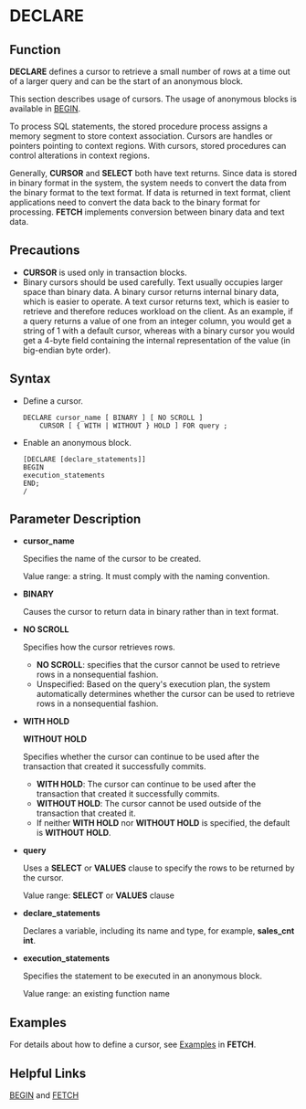 # DECLARE<a name="EN-US_TOPIC_0242370594"></a>

## Function<a name="en-us_topic_0237122130_en-us_topic_0059777616_sf3fcf0507ea74a0ba4c4b4cbf0a0a8ba"></a>

**DECLARE**  defines a cursor to retrieve a small number of rows at a time out of a larger query and can be the start of an anonymous block.

This section describes usage of cursors. The usage of anonymous blocks is available in  [BEGIN](begin.md).

To process SQL statements, the stored procedure process assigns a memory segment to store context association. Cursors are handles or pointers pointing to context regions. With cursors, stored procedures can control alterations in context regions.

Generally,  **CURSOR**  and  **SELECT**  both have text returns. Since data is stored in binary format in the system, the system needs to convert the data from the binary format to the text format. If data is returned in text format, client applications need to convert the data back to the binary format for processing.  **FETCH**  implements conversion between binary data and text data.

## Precautions<a name="en-us_topic_0237122130_en-us_topic_0059777616_s8f58e1ff1b9849b2845f196df6352f13"></a>

-   **CURSOR**  is used only in transaction blocks.
-   Binary cursors should be used carefully. Text usually occupies larger space than binary data. A binary cursor returns internal binary data, which is easier to operate. A text cursor returns text, which is easier to retrieve and therefore reduces workload on the client. As an example, if a query returns a value of one from an integer column, you would get a string of 1 with a default cursor, whereas with a binary cursor you would get a 4-byte field containing the internal representation of the value \(in big-endian byte order\).

## Syntax<a name="en-us_topic_0237122130_en-us_topic_0059777616_s77068dc6043742e086ef7bfea9075223"></a>

-   Define a cursor.

    ```
    DECLARE cursor_name [ BINARY ] [ NO SCROLL ]
        CURSOR [ { WITH | WITHOUT } HOLD ] FOR query ;
    ```

-   Enable an anonymous block.

    ```
    [DECLARE [declare_statements]] 
    BEGIN
    execution_statements
    END;
    /
    ```


## Parameter Description<a name="en-us_topic_0237122130_en-us_topic_0059777616_safdd83ccfa754a3188de60962295adad"></a>

-   **cursor\_name**

    Specifies the name of the cursor to be created.

    Value range: a string. It must comply with the naming convention.

-   **BINARY**

    Causes the cursor to return data in binary rather than in text format.

-   **NO SCROLL**

    Specifies how the cursor retrieves rows.

    -   **NO SCROLL**: specifies that the cursor cannot be used to retrieve rows in a nonsequential fashion.
    -   Unspecified: Based on the query's execution plan, the system automatically determines whether the cursor can be used to retrieve rows in a nonsequential fashion.

-   **WITH HOLD**

    **WITHOUT HOLD**

    Specifies whether the cursor can continue to be used after the transaction that created it successfully commits.

    -   **WITH HOLD**: The cursor can continue to be used after the transaction that created it successfully commits.
    -   **WITHOUT HOLD**: The cursor cannot be used outside of the transaction that created it.
    -   If neither  **WITH HOLD**  nor  **WITHOUT HOLD**  is specified, the default is  **WITHOUT HOLD**.

-   **query**

    Uses a  **SELECT**  or  **VALUES**  clause to specify the rows to be returned by the cursor.

    Value range:  **SELECT**  or  **VALUES**  clause

-   **declare\_statements**

    Declares a variable, including its name and type, for example,  **sales\_cnt int**.

-   **execution\_statements**

    Specifies the statement to be executed in an anonymous block.

    Value range: an existing function name


## Examples<a name="en-us_topic_0237122130_en-us_topic_0059777616_s5587dfafbfee44509237e4eb718ccc55"></a>

For details about how to define a cursor, see  [Examples](fetch.md#en-us_topic_0237122165_en-us_topic_0059778422_s1ee72832a27547e4949061a010e24578)  in  **FETCH**.

## Helpful Links<a name="en-us_topic_0237122130_en-us_topic_0059777616_sb9bc0f8b2b464231a9dc551fa79f0485"></a>

[BEGIN](begin.md)  and  [FETCH](fetch.md)

